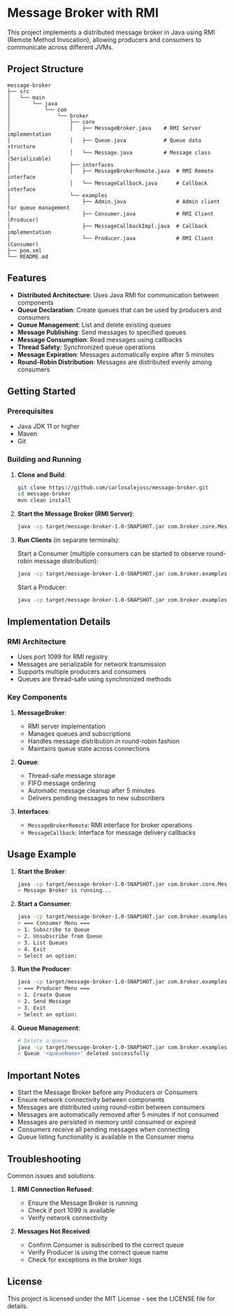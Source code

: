 # Message Broker with RMI

This project implements a distributed message broker in Java using RMI (Remote Method Invocation), allowing producers and consumers to communicate across different JVMs.

## Project Structure

``` plaintext
message-broker
├── src
│   └── main
│       └── java
│           └── com
│               └── broker
│                   ├── core
│                   │   ├── MessageBroker.java    # RMI Server implementation
│                   │   ├── Queue.java            # Queue data structure
│                   │   └── Message.java          # Message class (Serializable)
│                   ├── interfaces
│                   │   ├── MessageBrokerRemote.java  # RMI Remote interface
│                   │   └── MessageCallback.java      # Callback interface
│                   └── examples
│                       ├── Admin.java                # Admin client for queue management
│                       ├── Consumer.java             # RMI Client (Producer)
│                       ├── MessageCallbackImpl.java  # Callback implementation
│                       └── Producer.java             # RMI Client (Consumer)
├── pom.xml
└── README.md
```

## Features

- **Distributed Architecture**: Uses Java RMI for communication between components
- **Queue Declaration**: Create queues that can be used by producers and consumers
- **Queue Management**: List and delete existing queues
- **Message Publishing**: Send messages to specified queues
- **Message Consumption**: Read messages using callbacks
- **Thread Safety**: Synchronized queue operations
- **Message Expiration**: Messages automatically expire after 5 minutes
- **Round-Robin Distribution**: Messages are distributed evenly among consumers

## Getting Started

### Prerequisites

- Java JDK 11 or higher
- Maven
- Git

### Building and Running

1. **Clone and Build**:

   ```bash
   git clone https://github.com/carlosalejoss/message-broker.git
   cd message-broker
   mvn clean install
   ```

2. **Start the Message Broker (RMI Server)**:

   ```bash
   java -cp target/message-broker-1.0-SNAPSHOT.jar com.broker.core.MessageBroker
   ```

3. **Run Clients** (in separate terminals):

   Start a Consumer (multiple consumers can be started to observe round-robin message distribution):

   ```bash
   java -cp target/message-broker-1.0-SNAPSHOT.jar com.broker.examples.Consumer
   ```

   Start a Producer:

   ```bash
   java -cp target/message-broker-1.0-SNAPSHOT.jar com.broker.examples.Producer
   ```

## Implementation Details

### RMI Architecture

- Uses port 1099 for RMI registry
- Messages are serializable for network transmission
- Supports multiple producers and consumers
- Queues are thread-safe using synchronized methods

### Key Components

1. **MessageBroker**:
   - RMI server implementation
   - Manages queues and subscriptions
   - Handles message distribution in round-robin fashion
   - Maintains queue state across connections

2. **Queue**:
   - Thread-safe message storage
   - FIFO message ordering
   - Automatic message cleanup after 5 minutes
   - Delivers pending messages to new subscribers

3. **Interfaces**:
   - `MessageBrokerRemote`: RMI interface for broker operations
   - `MessageCallback`: Interface for message delivery callbacks

## Usage Example

1. **Start the Broker**:

   ```bash
   java -cp target/message-broker-1.0-SNAPSHOT.jar com.broker.core.MessageBroker
   > Message Broker is running...
   ```

2. **Start a Consumer**:

   ```bash
   java -cp target/message-broker-1.0-SNAPSHOT.jar com.broker.examples.Consumer
   > === Consumer Menu ===
   > 1. Subscribe to Queue
   > 2. Unsubscribe from Queue
   > 3. List Queues
   > 4. Exit
   > Select an option:
   ```

3. **Run the Producer**:

   ```bash
   java -cp target/message-broker-1.0-SNAPSHOT.jar com.broker.examples.Producer
   > === Producer Menu ===
   > 1. Create Queue
   > 2. Send Message
   > 3. Exit
   > Select an option:
   ```

4. **Queue Management**:

   ```bash
   # Delete a queue
   java -cp target/message-broker-1.0-SNAPSHOT.jar com.broker.examples.Admin delete <queueName>
   > Queue '<queueName>' deleted successfully
   ```

## Important Notes

- Start the Message Broker before any Producers or Consumers
- Ensure network connectivity between components
- Messages are distributed using round-robin between consumers
- Messages are automatically removed after 5 minutes if not consumed
- Messages are persisted in memory until consumed or expired
- Consumers receive all pending messages when connecting
- Queue listing functionality is available in the Consumer menu

## Troubleshooting

Common issues and solutions:

1. **RMI Connection Refused**:
   - Ensure the Message Broker is running
   - Check if port 1099 is available
   - Verify network connectivity

2. **Messages Not Received**:
   - Confirm Consumer is subscribed to the correct queue
   - Verify Producer is using the correct queue name
   - Check for exceptions in the broker logs

## License

This project is licensed under the MIT License - see the LICENSE file for details.
